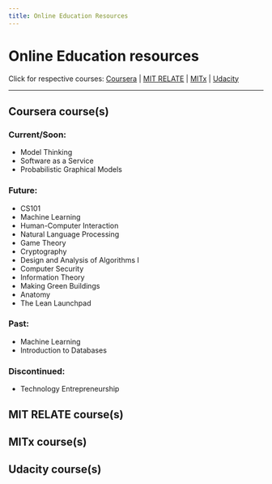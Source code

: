 ```yaml
---
title: Online Education Resources
---
```


# Online Education resources
Click for respective courses: [Coursera](#coursera_courses) | [MIT RELATE](#mit_relate_courses) | [MITx](#mitx_courses) | [Udacity](#udacity_courses)
******

## Coursera course(s)
### Current/Soon:
* Model Thinking
* Software as a Service
* Probabilistic Graphical Models

### Future:
* CS101
* Machine Learning
* Human-Computer Interaction
* Natural Language Processing
* Game Theory
* Cryptography
* Design and Analysis of Algorithms I
* Computer Security
* Information Theory
* Making Green Buildings
* Anatomy
* The Lean Launchpad
### Past:
* Machine Learning
* Introduction to Databases
### Discontinued:
* Technology Entrepreneurship

## MIT RELATE course(s)


## MITx course(s)


## Udacity course(s)

